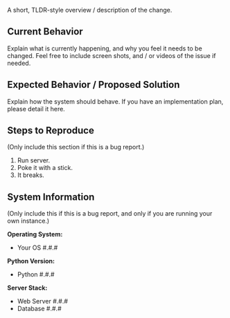 
A short, TLDR-style overview / description of the change.

## Current Behavior

Explain what is currently happening, and why you feel it needs to be changed.  Feel free to include screen shots,
and / or videos of the issue if needed.

## Expected Behavior / Proposed Solution

Explain how the system should behave.  If you have an implementation plan, please detail it here.

## Steps to Reproduce

(Only include this section if this is a bug report.)

1. Run server.
2. Poke it with a stick.
3. It breaks.

## System Information

(Only include this if this is a bug report, and only if you are running your own instance.)

**Operating System:** 

- Your OS #.#.# 

**Python Version:** 

- Python #.#.# 

**Server Stack:** 

- Web Server #.#.#
- Database #.#.#
